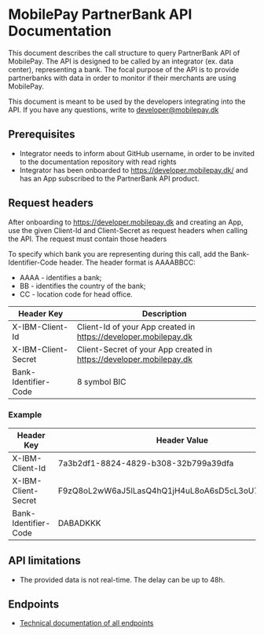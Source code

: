 # MobilePay PartnerBank API Documentation
This document describes the call structure to query PartnerBank API of MobilePay. The API is designed to be called by an integrator (ex. data center), representing a bank. The focal purpose of the API is to provide partnerbanks with data in order to monitor if their merchants are using MobilePay. 

This document is meant to be used by the developers integrating into the API.
If you have any questions, write to developer@mobilepay.dk 

## Prerequisites
- Integrator needs to inform about GitHub username, in order to be invited to the documentation repository with read rights
- Integrator has been onboarded to https://developer.mobilepay.dk/ and has an App subscribed to the PartnerBank API product.

## Request headers
After onboarding to https://developer.mobilepay.dk and creating an App, use the given Client-Id and Client-Secret as request headers when calling the API. The request must contain those headers 

To specify which bank you are representing during this call, add the Bank-Identifier-Code header. The header format is AAAABBCC:
- AAAA - identifies a bank;
- BB - identifies the country of the bank;
- CC - location code for head office.

| Header Key           | Description                                                         |
| -------------------  | ------------------------------------------------------------------- |
| X-IBM-Client-Id      | Client-Id of your App created in https://developer.mobilepay.dk     |
| X-IBM-Client-Secret  | Client-Secret of your App created in https://developer.mobilepay.dk |
| Bank-Identifier-Code | 8 symbol BIC                                                        |

### Example
| Header Key           | Header Value                                       |
| -------------------  | -------------------------------------------------- |
| X-IBM-Client-Id      | 7a3b2df1-8824-4829-b308-32b799a39dfa               |
| X-IBM-Client-Secret  | F9zQ8oL2wW6aJ5lLasQ4hQ1jH4uL8oA6sD5cL3oU7aO1mP2nZ4 |
| Bank-Identifier-Code | DABADKKK                                           |


## API limitations
- The provided data is not real-time. The delay can be up to 48h.

## Endpoints
- [Technical documentation of all endpoints](endpoints.md)
